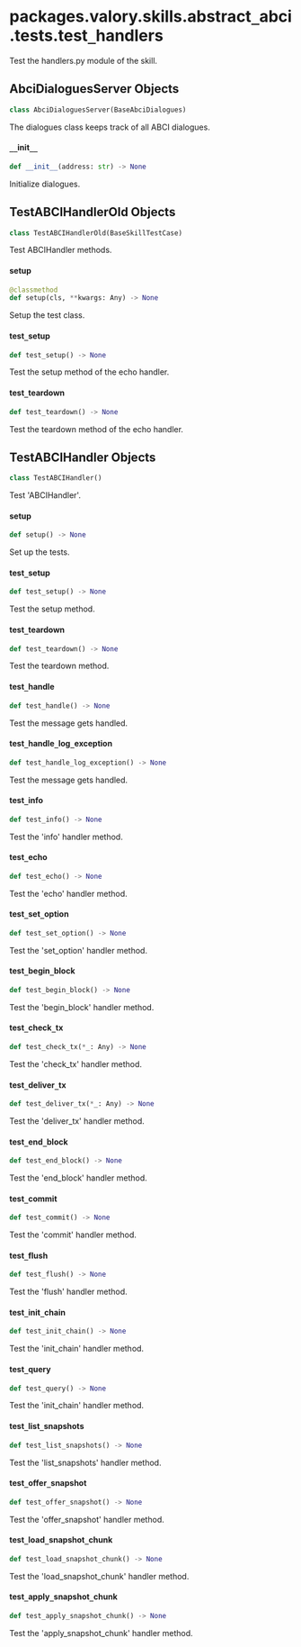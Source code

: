 <a id="packages.valory.skills.abstract_abci.tests.test_handlers"></a>

# packages.valory.skills.abstract`_`abci.tests.test`_`handlers

Test the handlers.py module of the skill.

<a id="packages.valory.skills.abstract_abci.tests.test_handlers.AbciDialoguesServer"></a>

## AbciDialoguesServer Objects

```python
class AbciDialoguesServer(BaseAbciDialogues)
```

The dialogues class keeps track of all ABCI dialogues.

<a id="packages.valory.skills.abstract_abci.tests.test_handlers.AbciDialoguesServer.__init__"></a>

#### `__`init`__`

```python
def __init__(address: str) -> None
```

Initialize dialogues.

<a id="packages.valory.skills.abstract_abci.tests.test_handlers.TestABCIHandlerOld"></a>

## TestABCIHandlerOld Objects

```python
class TestABCIHandlerOld(BaseSkillTestCase)
```

Test ABCIHandler methods.

<a id="packages.valory.skills.abstract_abci.tests.test_handlers.TestABCIHandlerOld.setup"></a>

#### setup

```python
@classmethod
def setup(cls, **kwargs: Any) -> None
```

Setup the test class.

<a id="packages.valory.skills.abstract_abci.tests.test_handlers.TestABCIHandlerOld.test_setup"></a>

#### test`_`setup

```python
def test_setup() -> None
```

Test the setup method of the echo handler.

<a id="packages.valory.skills.abstract_abci.tests.test_handlers.TestABCIHandlerOld.test_teardown"></a>

#### test`_`teardown

```python
def test_teardown() -> None
```

Test the teardown method of the echo handler.

<a id="packages.valory.skills.abstract_abci.tests.test_handlers.TestABCIHandler"></a>

## TestABCIHandler Objects

```python
class TestABCIHandler()
```

Test 'ABCIHandler'.

<a id="packages.valory.skills.abstract_abci.tests.test_handlers.TestABCIHandler.setup"></a>

#### setup

```python
def setup() -> None
```

Set up the tests.

<a id="packages.valory.skills.abstract_abci.tests.test_handlers.TestABCIHandler.test_setup"></a>

#### test`_`setup

```python
def test_setup() -> None
```

Test the setup method.

<a id="packages.valory.skills.abstract_abci.tests.test_handlers.TestABCIHandler.test_teardown"></a>

#### test`_`teardown

```python
def test_teardown() -> None
```

Test the teardown method.

<a id="packages.valory.skills.abstract_abci.tests.test_handlers.TestABCIHandler.test_handle"></a>

#### test`_`handle

```python
def test_handle() -> None
```

Test the message gets handled.

<a id="packages.valory.skills.abstract_abci.tests.test_handlers.TestABCIHandler.test_handle_log_exception"></a>

#### test`_`handle`_`log`_`exception

```python
def test_handle_log_exception() -> None
```

Test the message gets handled.

<a id="packages.valory.skills.abstract_abci.tests.test_handlers.TestABCIHandler.test_info"></a>

#### test`_`info

```python
def test_info() -> None
```

Test the 'info' handler method.

<a id="packages.valory.skills.abstract_abci.tests.test_handlers.TestABCIHandler.test_echo"></a>

#### test`_`echo

```python
def test_echo() -> None
```

Test the 'echo' handler method.

<a id="packages.valory.skills.abstract_abci.tests.test_handlers.TestABCIHandler.test_set_option"></a>

#### test`_`set`_`option

```python
def test_set_option() -> None
```

Test the 'set_option' handler method.

<a id="packages.valory.skills.abstract_abci.tests.test_handlers.TestABCIHandler.test_begin_block"></a>

#### test`_`begin`_`block

```python
def test_begin_block() -> None
```

Test the 'begin_block' handler method.

<a id="packages.valory.skills.abstract_abci.tests.test_handlers.TestABCIHandler.test_check_tx"></a>

#### test`_`check`_`tx

```python
def test_check_tx(*_: Any) -> None
```

Test the 'check_tx' handler method.

<a id="packages.valory.skills.abstract_abci.tests.test_handlers.TestABCIHandler.test_deliver_tx"></a>

#### test`_`deliver`_`tx

```python
def test_deliver_tx(*_: Any) -> None
```

Test the 'deliver_tx' handler method.

<a id="packages.valory.skills.abstract_abci.tests.test_handlers.TestABCIHandler.test_end_block"></a>

#### test`_`end`_`block

```python
def test_end_block() -> None
```

Test the 'end_block' handler method.

<a id="packages.valory.skills.abstract_abci.tests.test_handlers.TestABCIHandler.test_commit"></a>

#### test`_`commit

```python
def test_commit() -> None
```

Test the 'commit' handler method.

<a id="packages.valory.skills.abstract_abci.tests.test_handlers.TestABCIHandler.test_flush"></a>

#### test`_`flush

```python
def test_flush() -> None
```

Test the 'flush' handler method.

<a id="packages.valory.skills.abstract_abci.tests.test_handlers.TestABCIHandler.test_init_chain"></a>

#### test`_`init`_`chain

```python
def test_init_chain() -> None
```

Test the 'init_chain' handler method.

<a id="packages.valory.skills.abstract_abci.tests.test_handlers.TestABCIHandler.test_query"></a>

#### test`_`query

```python
def test_query() -> None
```

Test the 'init_chain' handler method.

<a id="packages.valory.skills.abstract_abci.tests.test_handlers.TestABCIHandler.test_list_snapshots"></a>

#### test`_`list`_`snapshots

```python
def test_list_snapshots() -> None
```

Test the 'list_snapshots' handler method.

<a id="packages.valory.skills.abstract_abci.tests.test_handlers.TestABCIHandler.test_offer_snapshot"></a>

#### test`_`offer`_`snapshot

```python
def test_offer_snapshot() -> None
```

Test the 'offer_snapshot' handler method.

<a id="packages.valory.skills.abstract_abci.tests.test_handlers.TestABCIHandler.test_load_snapshot_chunk"></a>

#### test`_`load`_`snapshot`_`chunk

```python
def test_load_snapshot_chunk() -> None
```

Test the 'load_snapshot_chunk' handler method.

<a id="packages.valory.skills.abstract_abci.tests.test_handlers.TestABCIHandler.test_apply_snapshot_chunk"></a>

#### test`_`apply`_`snapshot`_`chunk

```python
def test_apply_snapshot_chunk() -> None
```

Test the 'apply_snapshot_chunk' handler method.

